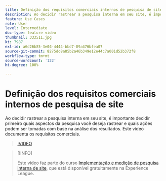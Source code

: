 ```yaml
---
title: Definição dos requisitos comerciais internos de pesquisa de site
description: Ao decidir rastrear a pesquisa interna em seu site, é importante decidir primeiro quais aspectos da pesquisa você deseja rastrear e quais ações podem ser tomadas com base na análise dos resultados. Este vídeo documenta os requisitos comerciais.
feature: Use Cases
role: User
level: Intermediate
doc-type: feature video
thumbnail: 333511.jpg
kt: 7987
exl-id: a6d26b85-3e04-4444-bbd7-89a476bfea07
source-git-commit: 8275dc8a85b2a46b349e12e44c7a001d52b372f8
workflow-type: tm+mt
source-wordcount: '122'
ht-degree: 100%

---
```


# Definição dos requisitos comerciais internos de pesquisa de site

Ao decidir rastrear a pesquisa interna em seu site, é importante decidir primeiro quais aspectos da pesquisa você deseja rastrear e quais ações podem ser tomadas com base na análise dos resultados. Este vídeo documenta os requisitos comerciais.

>[!VIDEO](https://video.tv.adobe.com/v/333511/?quality=12&learn=on)

>[!INFO]
>
> Este vídeo faz parte do curso [Implementação e medição de pesquisa interna de site](https://experienceleague.adobe.com/?recommended=Analytics-U-1-2021.1.search), que está disponível gratuitamente na Experience League.